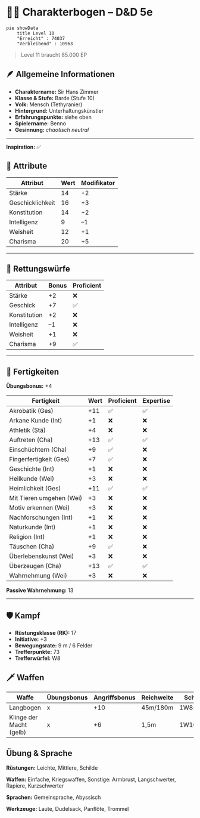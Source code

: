 # 🧝‍♂️ Charakterbogen – D&D 5e

```mermaid
pie showData
    title Level 10
    "Erreicht" : 74037
    "Verbleibend" : 10963
```
> Level 11 braucht 85.000 EP


## 🪶 Allgemeine Informationen

- **Charaktername:** Sir Hans Zimmer
- **Klasse & Stufe:** Barde (Stufe 10)
- **Volk:** Mensch (Tethyranier)
- **Hintergrund:** Unterhaltungskünstler
- **Erfahrungspunkte:** siehe oben
- **Spielername:** Benno
- **Gesinnung:** *chaotisch neutral*

---

**Inspiration:** ✅

## 💪 Attribute

| Attribut         | Wert | Modifikator |
|------------------|------|-------------|
| Stärke           | 14   | +2          |
| Geschicklichkeit | 16   | +3          |
| Konstitution     | 14   | +2          |
| Intelligenz      | 9    | –1          |
| Weisheit         | 12   | +1          |
| Charisma         | 20   | +5          |

---

## 🧠 Rettungswürfe

| Attribut     | Bonus | Proficient |
|--------------|-------|------------|
| Stärke       | +2    | ❌         |
| Geschick     | +7    | ✅         |
| Konstitution | +2    | ❌         |
| Intelligenz  | –1    | ❌         |
| Weisheit     | +1    | ❌         |
| Charisma     | +9    | ✅         |

---

## 🎲 Fertigkeiten

**Übungsbonus:** +4

| Fertigkeit               | Wert | Proficient | Expertise |
|--------------------------|------|------------|-----------|
| Akrobatik (Ges)          | +11  | ✅          | ✅        |
| Arkane Kunde (Int)       | +1   | ❌          | ❌        |
| Athletik (Stä)           | +4   | ❌          | ❌        |
| Auftreten (Cha)          | +13  | ✅          | ✅        |
| Einschüchtern (Cha)      | +9   | ✅          | ❌        |
| Fingerfertigkeit (Ges)   | +7   | ✅          | ❌        |
| Geschichte (Int)         | +1   | ❌          | ❌        |
| Heilkunde (Wei)          | +3   | ❌          | ❌        |
| Heimlichkeit (Ges)       | +11  | ✅          | ✅        |
| Mit Tieren umgehen (Wei) | +3   | ❌          | ❌        |
| Motiv erkennen (Wei)     | +3   | ❌          | ❌        |
| Nachforschungen (Int)    | +1   | ❌          | ❌        |
| Naturkunde (Int)         | +1   | ❌          | ❌        |
| Religion (Int)           | +1   | ❌          | ❌        |
| Täuschen (Cha)           | +9   | ✅          | ❌        |
| Überlebenskunst (Wei)    | +3   | ❌          | ❌        |
| Überzeugen (Cha)         | +13  | ✅          | ✅        |
| Wahrnehmung (Wei)        | +3   | ❌          | ❌        |

**Passive Wahrnehmung:** 13

---

## 🛡️ Kampf

- **Rüstungsklasse (RK):** 17
- **Initiative:** +3
- **Bewegungsrate:** 9 m / 6 Felder
- **Trefferpunkte:** 73
- **Trefferwürfel:** W8

## 🗡️ Waffen

| Waffe                   |Übungsbonus  | Angriffsbonus  | Reichweite | Schaden     | Typ         |Sonstiges |
|-------------------------|-------------|----------------|------------|-------------|-------------|----------|
| Langbogen               |x            |+10             | 45m/180m   | 1W8+7       | Stich       ||
| Klinge der Macht (gelb) |x            |+6              | 1,5m       |1W10+3W8     |Hieb+Gleißend|+1 Zauber RW SG & +1 Zauberangriffbonus|

## Übung & Sprache

**Rüstungen:** Leichte, Mittlere, Schilde 

**Waffen:** Einfache, Kriegswaffen, Sonstige: Armbrust, Langschwerter, Rapiere, Kurzschwerter

**Sprachen:** Gemeinsprache, Abyssisch

**Werkzeuge:** Laute, Dudelsack, Panflöte, Trommel
